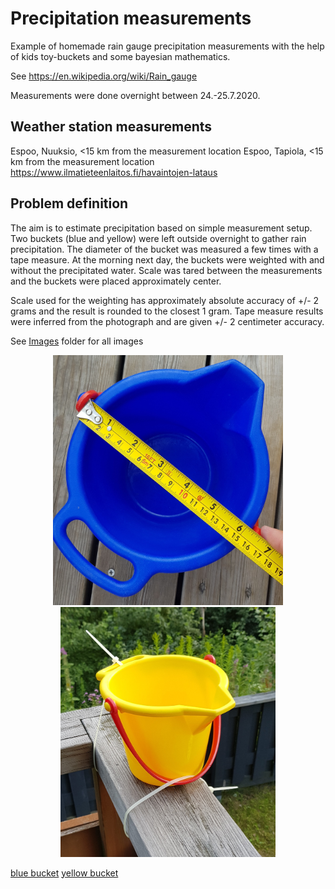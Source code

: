 # Precipitation measurements

Example of homemade rain gauge precipitation measurements with the help of kids toy-buckets and some bayesian mathematics.

See https://en.wikipedia.org/wiki/Rain_gauge

Measurements were done overnight between 24.-25.7.2020.

## Weather station measurements
Espoo, Nuuksio, <15 km from the measurement location
Espoo, Tapiola, <15 km from the measurement location
https://www.ilmatieteenlaitos.fi/havaintojen-lataus

## Problem definition

The aim is to estimate precipitation based on simple measurement setup.
Two buckets (blue and yellow) were left outside overnight to gather rain precipitation.
The diameter of the bucket was measured a few times with a tape measure.
At the morning next day, the buckets were weighted with and without the precipitated water.
Scale was tared between the measurements and the buckets were placed approximately center.

Scale used for the weighting has approximately absolute accuracy of +/- 2 grams and the result is rounded to the closest 1 gram.
Tape measure results were inferred from the photograph and are given +/- 2 centimeter accuracy.

See [Images](https://github.com/ahartikainen/BayesianWeather/tree/master/RainGauge/images_cropped) folder for all images

<p align="center">
  <img src="https://github.com/ahartikainen/BayesianWeather/blob/master/RainGauge/images_cropped/2020-07-24%2019.40.23.jpg?raw=true" height="400" />
  <img src="https://github.com/ahartikainen/BayesianWeather/blob/master/RainGauge/images_cropped/2020-07-24%2019.43.45-1.jpg?raw=true" height="400" /> 
</p>


[blue bucket](https://github.com/ahartikainen/BayesianWeather/blob/master/RainGauge/images_cropped/2020-07-24%2019.40.23.jpg?raw=true)
[yellow bucket](https://github.com/ahartikainen/BayesianWeather/blob/master/RainGauge/images_cropped/2020-07-24%2019.43.45-1.jpg?raw=true)
